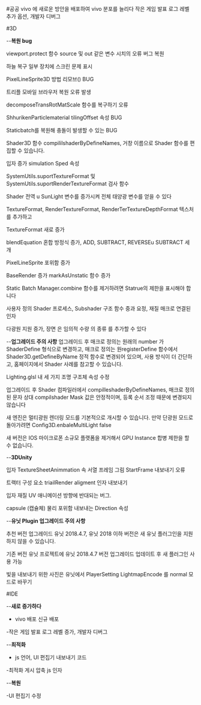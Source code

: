 #공공
vivo 에 새로운 방안을 배포하여 vivo 분포를 늘리다
작은 게임 발표 로그 레벨 추가 옵션, 개발자 디버그

#3D

--**복원 bug**

viewport.protect 함수 source 및 out 같은 변수 시치의 오류 버그 복원

하늘 복구 일부 장치에 스크린 문제 표시

PixelLineSprite3D 방법 리모브() BUG

트리플 모바일 브라우저 복원 오류 발생

decomposeTransRotMatScale 함수를 복구하기 오류

ShhurikenParticlematerial tilingOffset 속성 BUG

Staticbatch를 복원해 충돌이 발생할 수 있는 BUG

Shader3D 함수 compililshaderByDefineNames, 거창 이름으로 Shader 함수를 편집할 수 있습니다.

입자 증가 simulation Sped 속성

SystemUtils.suportTextureFormat 및 SystemUtils.suportRenderTextureFormat 검사 함수

Shader 전역 u SunLight 변수를 증가시켜 전체 태양광 변수를 얻을 수 있다

TextureFormat, RenderTextureFormat, RenderTerTextureDepthFormat 텍스처를 추가하고

TextureFormat 새로 증가

blendEquation 혼합 방정식 증가, ADD, SUBTRACT, REVERSEu SUBTRACT 세 개

PixelLineSprite 포위함 증가

BaseRender 증가 markAsUnstatic 함수 증가

Static Batch Manager.combine 함수를 제거하려면 Statrue의 제한을 표시해야 합니다

사용자 정의 Shader 프로세스, Subshader 구조 함수 중과 요정, 재질 매크로 연결된 인자

다광원 지원 증가, 장면 은 임의적 수량 의 종류 를 추가할 수 있다

--**업그레이드 주의 사항**
업그레이드 후 매크로 정의는 원래의 number 가 ShaderDefine 형식으로 변경하고, 매크로 정의는 원registerDefine 함수에서 Shader3D.getDefineByName 정적 함수로 변경되어 있으며, 사용 방식이 더 간단하고, 홈페이지에서 Shader 사례를 참고할 수 있습니다.

Lighting.glsl 내 세 가지 조명 구조체 속성 수정

업그레이드 후 Shader 컴파일러에서 compilleshaderByDefineNames, 매크로 정의된 문자 상대 compilshader Mask 값은 안정적이며, 등록 순서 조정 때문에 변경되지 않습니다

새 엔진은 멀티광원 렌더링 모드를 기본적으로 개시할 수 있습니다. 만약 단광원 모드로 돌아가려면 Config3D.enbaleMultiLight false

새 버전은 IOS 마이크로폰 소규모 플랫폼을 제거해서 GPU Instance 합병 제한을 할 수 없습니다.

--**3DUnity**

입자 TextureSheetAnimmation 속 서열 프레임 그림 StartFrame 내보내기 오류

트랙터 구성 요소 triailRender aligment 인자 내보내기

입자 재질 UV 애니메이션 방향에 반대되는 버그.

capsule (캡슐체) 물리 포위함 내보내는 Direction 속성

--**유닛 Plugin 업그레이드 주의 사항**

추천 버전 업그레이드 유닛 2018.4.7, 유닛 2018 이하 버전은 새 유닛 플러그인을 지원하지 않을 수 있습니다.

기존 버전 유닛 프로젝트에 유닛 2018.4.7 버전 업그레이드 업데이트 후 새 플러그인 사용 가능

빛을 내보내기 위한 사진은 유닛에서 PlayerSetting LightmapEncode 를 normal 모드로 바꾸기

#IDE

--**새로 증가하다**

- vivo 배포 신규 배포

-작은 게임 발표 로그 레벨 증가, 개발자 디버그

--**최적화**

- js 언어, UI 편집기 내보내기 코드

-최적화 게시 압축 js 인자

--**복원**

-UI 편집기 수정


 